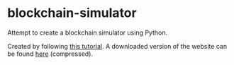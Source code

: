# blockchain-simulator

Attempt to create a blockchain simulator using Python.

Created by following [this tutorial](http://adilmoujahid.com/posts/2018/03/intro-blockchain-bitcoin-python/). A downloaded version of the website can be found [here](doc/blockchain-tutorial.zip) (compressed).

<!-- TODO: summarize with my own words what I've done. -->